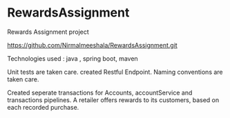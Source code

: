 # RewardsAssignment
Rewards Assignment project


https://github.com/Nirmalmeeshala/RewardsAssignment.git 

Technologies used :
java , spring boot, maven


Unit tests are taken care.
created Restful Endpoint.
Naming conventions are taken care.

Created seperate transactions for Accounts, accountService and transactions pipelines.
A retailer offers rewards to its customers, based on each recorded purchase. 

